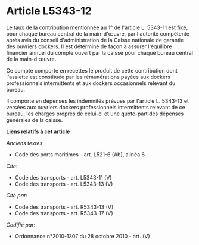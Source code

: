 # Article L5343-12

Le taux de la contribution mentionnée au 1° de l'article L. 5343-11 est fixé, pour chaque bureau central de la main-d'œuvre,
par l'autorité compétente après avis du conseil d'administration de la Caisse nationale de garantie des ouvriers dockers. Il
est déterminé de façon à assurer l'équilibre financier annuel du compte ouvert par la caisse pour chaque bureau central de la
main-d'œuvre. 

Ce compte comporte en recettes le produit de cette contribution dont l'assiette est constituée par les rémunérations payées
aux dockers professionnels intermittents et aux dockers occasionnels relevant du bureau. 

Il comporte en dépenses les indemnités prévues par l'article L. 5343-13 et versées aux ouvriers dockers professionnels
intermittents relevant de ce bureau, les charges propres de celui-ci et une quote-part des dépenses générales de la caisse.

**Liens relatifs à cet article**

_Anciens textes_:

  - Code des ports maritimes - art. L521-6 (Ab), alinéa 6

_Cite_:

  - Code des transports - art. L5343-11 (V)
  - Code des transports - art. L5343-13 (V)

_Cité par_:

  - Code des transports - art. R5343-13 (V)
  - Code des transports - art. R5343-17 (V)

_Codifié par_:

  - Ordonnance n°2010-1307 du 28 octobre 2010 - art. (V)
